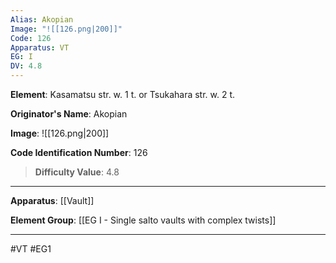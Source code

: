 ```yaml
---
Alias: Akopian
Image: "![[126.png|200]]"
Code: 126
Apparatus: VT
EG: I
DV: 4.8
---
```

**Element**: Kasamatsu str. w. 1 t. or Tsukahara str. w. 2 t.

**Originator's Name**: Akopian

**Image**:
![[126.png|200]]

**Code Identification Number**: 126

>**Difficulty Value**: 4.8

___
**Apparatus**: [[Vault]]

**Element Group**: [[EG I - Single salto vaults with complex twists]]
___
#VT #EG1
